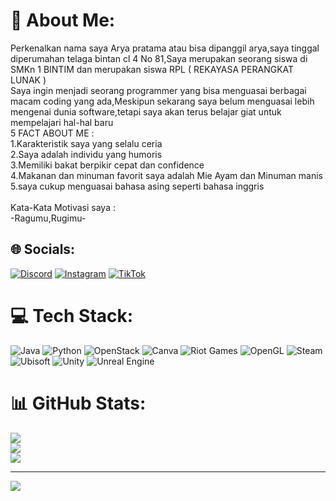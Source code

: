 # 💫 About Me:
Perkenalkan nama saya Arya pratama atau bisa dipanggil arya,saya tinggal diperumahan telaga bintan cl 4 No 81,Saya merupakan seorang siswa di SMKn 1 BINTIM dan merupakan siswa RPL ( REKAYASA PERANGKAT LUNAK )<br>Saya ingin menjadi seorang programmer yang bisa menguasai berbagai macam coding yang ada,Meskipun sekarang saya belum menguasai lebih mengenai dunia software,tetapi saya akan terus belajar giat untuk mempelajari hal-hal baru<br>5 FACT ABOUT ME :<br>1.Karakteristik saya yang selalu ceria<br>2.Saya adalah individu yang humoris<br>3.Memiliki bakat berpikir cepat dan confidence<br>4.Makanan dan minuman favorit saya adalah Mie Ayam dan Minuman manis<br>5.saya cukup menguasai bahasa asing seperti bahasa inggris<br><br>Kata-Kata Motivasi saya :<br>-Ragumu,Rugimu-


## 🌐 Socials:
[![Discord](https://img.shields.io/badge/Discord-%237289DA.svg?logo=discord&logoColor=white)](https://discord.gg/https://discord.gg/cydsGYT3) [![Instagram](https://img.shields.io/badge/Instagram-%23E4405F.svg?logo=Instagram&logoColor=white)](https://instagram.com/4mrya) [![TikTok](https://img.shields.io/badge/TikTok-%23000000.svg?logo=TikTok&logoColor=white)](https://tiktok.com/@@4mrya) 

# 💻 Tech Stack:
![Java](https://img.shields.io/badge/java-%23ED8B00.svg?style=plastic&logo=openjdk&logoColor=white) ![Python](https://img.shields.io/badge/python-3670A0?style=plastic&logo=python&logoColor=ffdd54) ![OpenStack](https://img.shields.io/badge/Openstack-%23f01742.svg?style=plastic&logo=openstack&logoColor=white) ![Canva](https://img.shields.io/badge/Canva-%2300C4CC.svg?style=plastic&logo=Canva&logoColor=white) ![Riot Games](https://img.shields.io/badge/riotgames-D32936.svg?style=plastic&logo=riotgames&logoColor=white) ![OpenGL](https://img.shields.io/badge/OpenGL-white?logo=OpenGL&style=plastic) ![Steam](https://img.shields.io/badge/steam-%23000000.svg?style=plastic&logo=steam&logoColor=white) ![Ubisoft](https://img.shields.io/badge/Ubisoft-%23F5F5F5.svg?style=plastic&logo=Ubisoft&logoColor=black) ![Unity](https://img.shields.io/badge/unity-%23000000.svg?style=plastic&logo=unity&logoColor=white) ![Unreal Engine](https://img.shields.io/badge/unrealengine-%23313131.svg?style=plastic&logo=unrealengine&logoColor=white)
# 📊 GitHub Stats:
![](https://github-readme-stats.vercel.app/api?username=RyaaEditz&theme=blue-green&hide_border=false&include_all_commits=true&count_private=true)<br/>
![](https://nirzak-streak-stats.vercel.app/?user=RyaaEditz&theme=blue-green&hide_border=false)<br/>
![](https://github-readme-stats.vercel.app/api/top-langs/?username=RyaaEditz&theme=blue-green&hide_border=false&include_all_commits=true&count_private=true&layout=compact)

---
[![](https://visitcount.itsvg.in/api?id=RyaaEditz&icon=2&color=3)](https://visitcount.itsvg.in)

<!-- Proudly created with GPRM ( https://gprm.itsvg.in ) -->

